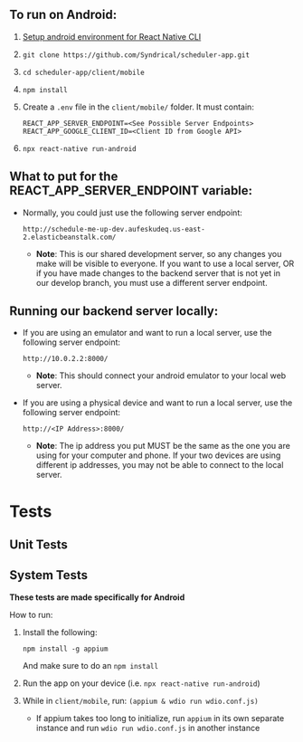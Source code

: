 ## To run on Android:

1. [Setup android environment for React Native CLI](https://facebook.github.io/react-native/docs/getting-started) 
2. `git clone https://github.com/Syndrical/scheduler-app.git`
3. `cd scheduler-app/client/mobile`
4. `npm install`
5. Create a `.env` file in the `client/mobile/` folder.  It must contain:

    ```
    REACT_APP_SERVER_ENDPOINT=<See Possible Server Endpoints>
    REACT_APP_GOOGLE_CLIENT_ID=<Client ID from Google API>
    ```
6. `npx react-native run-android`

## What to put for the REACT_APP_SERVER_ENDPOINT variable:
* Normally, you could just use the following server endpoint:

  `http://schedule-me-up-dev.aufeskudeq.us-east-2.elasticbeanstalk.com/`

  * **Note**: This is our shared development server, so any changes you make will be visible to everyone.  If you want to use a local server, OR if you have made changes to the backend server that is not yet in our develop branch, you must use a different server endpoint. 

## Running our backend server locally:
* If you are using an emulator and want to run a local server, use the following server endpoint:

  `http://10.0.2.2:8000/`
  
  * **Note**: This should connect your android emulator to your local web server.
 
* If you are using a physical device and want to run a local server, use the following server endpoint:

  `http://<IP Address>:8000/`
  
  * **Note**:  The ip address you put MUST be the same as the one you are using for your computer and phone.  If your two devices are using different ip addresses, you may not be able to connect to the local server.  


# Tests

## Unit Tests

## System Tests

**These tests are made specifically for Android**

How to run:

1. Install the following:

    ```
    npm install -g appium
    ```

    And make sure to do an `npm install`

2. Run the app on your device (i.e. `npx react-native run-android`)

3. While in `client/mobile`, run: `(appium & wdio run wdio.conf.js)`

    - If appium takes too long to initialize, run `appium` in its own separate instance and run `wdio run wdio.conf.js` in another instance